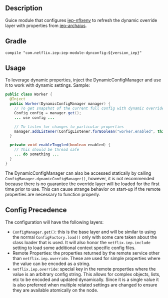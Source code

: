 
## Description

Guice module that configures [iep-nflxenv] to refresh the dynamic override layer with
properties from [iep-archaius].

[iep-nflxenv]: https://github.com/Netflix/iep/blob/master/iep-nflxenv/README.md
[iep-archaius]: https://github.com/Netflix-Skunkworks/iep-apps/tree/master/iep-archaius

## Gradle

```
compile "com.netflix.iep:iep-module-dynconfig:${version_iep}"
```

## Usage

To leverage dynamic properties, inject the DynamicConfigManager and use it to work with
dynamic settings. Sample:

```java
public class Worker {
  @Inject
  public Worker(DynamicConfigManager manager) {
    // To get snapshot of the current full config with dynamic overrides
    Config config = manager.get();
    ... use config ...

    // To listen for changes to particular properties
    manager.addListener(ConfigListener.forBoolean("worker.enabled", this::enableToggled));
  }

  private void enableToggled(boolean enabled) {
    // This should be thread safe
    ... do something ...
  }
}
```

The DynamicConfigManager can also be accessed statically by calling
`ConfigManager.dynamicConfigManager()`, however, it is not recommended because there is no
guarantee the override layer will be loaded for the first time prior to use. This can cause
strange behavior on start-up if the remote properties are necessary to function properly.

## Config Precedence

The configuration will have the following layers:

* `ConfigManager.get()`: this is the base layer and will be similar to using the normal
  `ConfigFactory.load()` only with some care taken about the class loader that is used. It
  will also honor the `netflix.iep.include` setting to load some additional context specific
  config files.
* Remote Properties: the properties returned by the remote service other than
  `netflix.iep.override`. These are used for simple properties where the value can be encoded
  as a string.
* `netflix.iep.override`: special key in the remote properties where the value is an arbitrary
  config string. This allows for complex objects, lists, etc to be encoded and updated
  dynamically. Since it is a single value it is also preferred when multiple related settings
  are changed to ensure they are available atomically on the node.